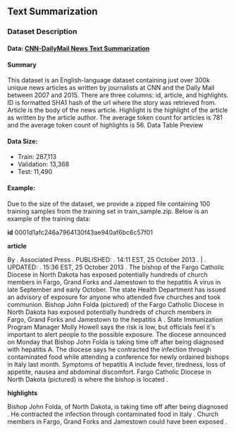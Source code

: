 ## Text Summarization

### Dataset Description
#### Data: [CNN-DailyMail News Text Summarization](https://www.kaggle.com/datasets/gowrishankarp/newspaper-text-summarization-cnn-dailymail)
#### Summary
This dataset is an English-language dataset containing just over 300k unique news articles as written by journalists at CNN and the Daily Mail between 2007 and 2015. There are three columns: id, article, and highlights. ID is formatted SHA1 hash of the url where the story was retrieved from. Article is the body of the news article. Highlight is the highlight of the article as written by the article author. The average token count for articles is 781 and the average token count of highlights is 56.
Data Table Preview
#### Data Size:
- Train: 287,113
- Validation: 13,368
-   Test: 11,490

#### Example:
Due to the size of the dataset, we provide a zipped file containing 100 training samples from the training set in train_sample.zip. 
Below is an example of the training data:

**id** 
0001d1afc246a7964130f43ae940af6bc6c57f01

**article**

By . Associated Press . PUBLISHED: . 14:11 EST, 25 October 2013 . | . UPDATED: . 15:36 EST, 25 October 2013 . The bishop of the Fargo Catholic Diocese in North Dakota has exposed potentially hundreds of church members in Fargo, Grand Forks and Jamestown to the hepatitis A virus in late September and early October. The state Health Department has issued an advisory of exposure for anyone who attended five churches and took communion. Bishop John Folda (pictured) of the Fargo Catholic Diocese in North Dakota has exposed potentially hundreds of church members in Fargo, Grand Forks and Jamestown to the hepatitis A . State Immunization Program Manager Molly Howell says the risk is low, but officials feel it's important to alert people to the possible exposure. The diocese announced on Monday that Bishop John Folda is taking time off after being diagnosed with hepatitis A. The diocese says he contracted the infection through contaminated food while attending a conference for newly ordained bishops in Italy last month. Symptoms of hepatitis A include fever, tiredness, loss of appetite, nausea and abdominal discomfort. Fargo Catholic Diocese in North Dakota (pictured) is where the bishop is located .

**highlights**

Bishop John Folda, of North Dakota, is taking time off after being diagnosed .
He contracted the infection through contaminated food in Italy .
Church members in Fargo, Grand Forks and Jamestown could have been exposed .
